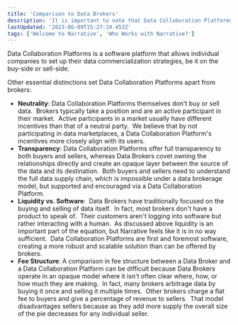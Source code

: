 ```yaml
---
title: 'Comparison to Data Brokers'
description: 'It is important to note that Data Collaboration Platforms operate differently than a data broker. '
lastUpdated: '2023-06-09T15:27:19.453Z'
tags: ['Welcome to Narrative', 'Who Works with Narrative?']
---
```

Data Collaboration Platforms is a software platform that allows individual companies to set up their data commercialization strategies, be it on the buy-side or sell-side. 

Other essential distinctions set Data Collaboration Platforms apart from brokers:

*   **Neutrality**: Data Collaboration Platforms themselves don't buy or sell data.  Brokers typically take a position and are an active participant in their market.  Active participants in a market usually have different incentives than that of a neutral party.  We believe that by not participating in data marketplaces, a Data Collaboration Platform's incentives more closely align with its users. 
*   **Transparency**: Data Collaboration Platforms offer full transparency to both buyers and sellers, whereas Data Brokers covet owning the relationships directly and create an opaque layer between the source of the data and its destination.  Both buyers and sellers need to understand the full data supply chain, which is impossible under a data brokerage model, but supported and encouraged via a Data Collaboration Platform. 
*   **Liquidity vs. Software**:  Data Brokers have traditionally focused on the buying and selling of data itself.  In fact, most brokers don't have a product to speak of.  Their customers aren't logging into software but rather interacting with a human.  As discussed above liquidity is an important part of the equation, but Narrative feels like it is in no way sufficient.  Data Collaboration Platforms are first and foremost software, creating a more robust and scalable solution than can be offered by brokers. 
*   **Fee Structure**: A comparison in fee structure between a Data Broker and a Data Collaboration Platform can be difficult because Data Brokers operate in an opaque model where it isn't often clear where, how, or how much they are making.  In fact, many brokers arbitrage data by buying it once and selling it multiple times.  Other brokers charge a flat fee to buyers and give a percentage of revenue to sellers.  That model disadvantages sellers because as they add more supply the overall size of the pie decreases for any individual seller.
